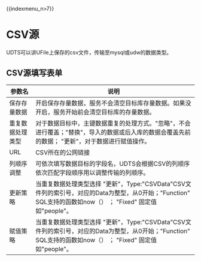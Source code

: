 {{indexmenu_n>7}}

# CSV源 

UDTS可以讲UFile上保存的csv文件，传输至mysql或udw的数据类型。

## CSV源填写表单

| 参数名           | 说明                                                         |
| ---------------- | ------------------------------------------------------------ |
| 保存存量数据     | 开启保存存量数据，服务不会清空目标库存量数据。如果没开启，服务开始前会清空目标库的存量数据。 |
| 重复数据处理类型 | 对于数据目标中，主键数据重复的处理方式。"忽略"，不会进行覆盖；"替换"，导入的数据或后入库的数据会覆盖先前的数据； "更新"，对于数据进行赋值操作。 |
| URL              | CSV所在的公网链接                                            |
| 列顺序调整       | 可依次填写数据目标的字段名，UDTS会根据CSV的列顺序依次匹配字段顺序用以调整传输的列顺序。 |
| 更新策略         | 当重复数据处理类型选择 "更新"，Type:"CSVData"CSV文件列的索引号，对应的Data为整型，从0开始；"Function" SQL支持的函数如now（） ； "Fixed" 固定值如"people"。 |
| 赋值策略         | 当重复数据处理类型选择 "更新"，Type:"CSVData"CSV文件列的索引号，对应的Data为整型，从0开始；"Function" SQL支持的函数如now（） ； "Fixed" 固定值如"people"。 |


